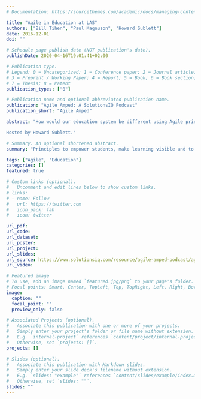 ```yaml
---
# Documentation: https://sourcethemes.com/academic/docs/managing-content/

title: "Agile in Education at LAS"
authors: ["Bill Tihen", "Paul Magnuson", "Howard Sublett"]
date: 2016-12-01
doi: ""

# Schedule page publish date (NOT publication's date).
publishDate: 2020-04-16T19:01:41+02:00

# Publication type.
# Legend: 0 = Uncategorized; 1 = Conference paper; 2 = Journal article;
# 3 = Preprint / Working Paper; 4 = Report; 5 = Book; 6 = Book section;
# 7 = Thesis; 8 = Patent
publication_types: ["0"]

# Publication name and optional abbreviated publication name.
publication: "Agile Amped: A SolutionsIQ Podcast"
publication_short: "Agile Amped"

abstract: "How would our education system be different using Agile principles and values? That’s what two men who work at the Leysin American School in Switzerland seek to learn. Director of Curriculum Paul Magnuson and Director of IT and Teacher Bill Tihen strive to empower students, make learning visible and to create lifelong learners of students at the Leysin American School. In this In-Depth conversation, Paul and Bill share their thoughts on their experiments with Agile in education over the past three years.

Hosted by Howard Sublett."

# Summary. An optional shortened abstract.
summary: "Principles to empower students, make learning visible and to create lifelong learners"

tags: ["Agile", "Education"]
categories: []
featured: true

# Custom links (optional).
#   Uncomment and edit lines below to show custom links.
# links:
# - name: Follow
#   url: https://twitter.com
#   icon_pack: fab
#   icon: twitter

url_pdf:
url_code:
url_dataset:
url_poster:
url_project:
url_slides:
url_source: https://www.solutionsiq.com/resource/agile-amped-podcast/agile-in-education-at-leysin-american-school-in-switzerland/
url_video:

# Featured image
# To use, add an image named `featured.jpg/png` to your page's folder. 
# Focal points: Smart, Center, TopLeft, Top, TopRight, Left, Right, BottomLeft, Bottom, BottomRight.
image:
  caption: ""
  focal_point: ""
  preview_only: false

# Associated Projects (optional).
#   Associate this publication with one or more of your projects.
#   Simply enter your project's folder or file name without extension.
#   E.g. `internal-project` references `content/project/internal-project/index.md`.
#   Otherwise, set `projects: []`.
projects: []

# Slides (optional).
#   Associate this publication with Markdown slides.
#   Simply enter your slide deck's filename without extension.
#   E.g. `slides: "example"` references `content/slides/example/index.md`.
#   Otherwise, set `slides: ""`.
slides: ""
---
```

